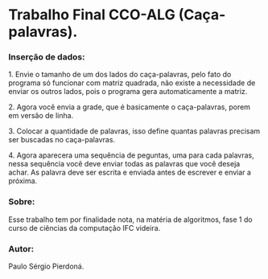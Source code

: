 # Trabalho Final CCO-ALG (Caça-palavras).
### Inserção de dados:
<p>1. Envie o tamanho de um dos lados do caça-palavras, pelo fato do programa só funcionar com matriz quadrada, não existe a necessidade de enviar os outros lados, pois o programa gera automaticamente a matriz.</p>
<p>2. Agora você envia a grade, que é basicamente o caça-palavras, porem em versão de linha.</p>
<p>3. Colocar a quantidade de palavras, isso define quantas palavras precisam ser buscadas no caça-palavras.</p>
<p>4. Agora aparecera uma sequência de peguntas, uma para cada palavras, nessa sequência você deve enviar todas as palavras que você deseja achar. As palavra deve ser escrita e enviada antes de escrever e enviar a próxima.</p>
<h3>Sobre:</h3>
<P>Esse trabalho tem por finalidade nota, na matéria de algoritmos, fase 1 do curso de ciências da computação IFC videira.</P>
<h3>Autor:</h3>
<p>Paulo Sérgio Pierdoná.</p>
